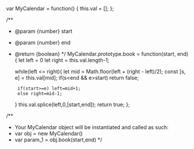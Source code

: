 
var MyCalendar = function() {
    this.val = [];
};

/** 
 * @param {number} start 
 * @param {number} end
 * @return {boolean}
 */
MyCalendar.prototype.book = function(start, end) {
    let left = 0
    let right = this.val.length-1;

    while(left <= right){
        let mid = Math.floor(left + (right - left)/2);
        const [s, e] = this.val[mid];
       if(s<end && e>start) return false;

        if(start>=e) left=mid+1; 
        else right=mid-1;

    }
        this.val.splice(left,0,[start,end]);
    return true;
};

/** 
 * Your MyCalendar object will be instantiated and called as such:
 * var obj = new MyCalendar()
 * var param_1 = obj.book(start,end)
 */
